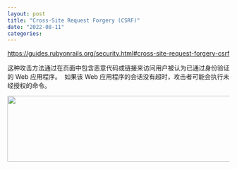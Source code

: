 ```yaml
---
layout: post
title: "Cross-Site Request Forgery (CSRF)"
date: "2022-08-11"
categories: 
---
```

<p><a href="https://guides.rubyonrails.org/security.html#cross-site-request-forgery-csrf">https://guides.rubyonrails.org/security.html#cross-site-request-forgery-csrf</a></p>

<p>这种攻击方法通过在页面中包含恶意代码或链接来访问用户被认为已通过身份验证的 Web 应用程序。&nbsp; 如果该 Web 应用程序的会话没有超时，攻击者可能会执行未经授权的命令。</p>

<p><img height="150" src="/uploads/ckeditor/pictures/209/image-20220811165517-1.png" width="1816" /></p>

